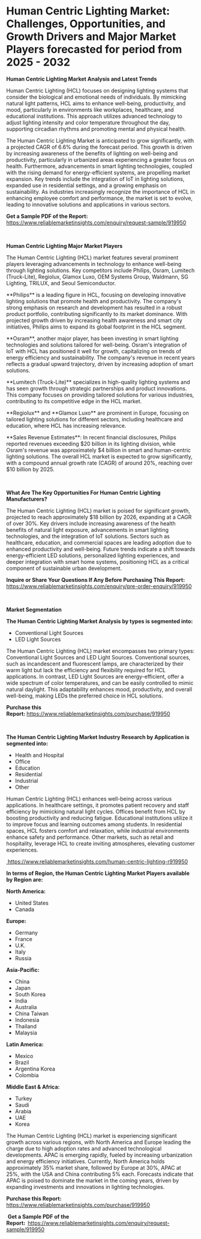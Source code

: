 <p><h1>Human Centric Lighting Market: Challenges, Opportunities, and Growth Drivers and Major Market Players forecasted for period from 2025 - 2032</h1></p><p><strong>Human Centric Lighting Market Analysis and Latest Trends</strong></p>
<p><p>Human Centric Lighting (HCL) focuses on designing lighting systems that consider the biological and emotional needs of individuals. By mimicking natural light patterns, HCL aims to enhance well-being, productivity, and mood, particularly in environments like workplaces, healthcare, and educational institutions. This approach utilizes advanced technology to adjust lighting intensity and color temperature throughout the day, supporting circadian rhythms and promoting mental and physical health.</p><p>The Human Centric Lighting Market is anticipated to grow significantly, with a projected CAGR of 6.6% during the forecast period. This growth is driven by increasing awareness of the benefits of lighting on well-being and productivity, particularly in urbanized areas experiencing a greater focus on health. Furthermore, advancements in smart lighting technologies, coupled with the rising demand for energy-efficient systems, are propelling market expansion. Key trends include the integration of IoT in lighting solutions, expanded use in residential settings, and a growing emphasis on sustainability. As industries increasingly recognize the importance of HCL in enhancing employee comfort and performance, the market is set to evolve, leading to innovative solutions and applications in various sectors.</p></p>
<p><strong>Get a Sample PDF of the Report:&nbsp;</strong> <a href="https://www.reliablemarketinsights.com/enquiry/request-sample/919950?utm_campaign=3275&utm_medium=2&utm_source=Github&utm_content=ia&utm_term=18042025&utm_id=human-centric-lighting">https://www.reliablemarketinsights.com/enquiry/request-sample/919950</a></p>
<p>&nbsp;</p>
<p><strong>Human Centric Lighting Major Market Players</strong></p>
<p><p>The Human Centric Lighting (HCL) market features several prominent players leveraging advancements in technology to enhance well-being through lighting solutions. Key competitors include Philips, Osram, Lumitech (Truck-Lite), Regiolux, Glamox Luxo, OEM Systems Group, Waldmann, SG Lighting, TRILUX, and Seoul Semiconductor.</p><p>**Philips** is a leading figure in HCL, focusing on developing innovative lighting solutions that promote health and productivity. The company's strong emphasis on research and development has resulted in a robust product portfolio, contributing significantly to its market dominance. With projected growth driven by increasing health awareness and smart city initiatives, Philips aims to expand its global footprint in the HCL segment.</p><p>**Osram**, another major player, has been investing in smart lighting technologies and solutions tailored for well-being. Osram's integration of IoT with HCL has positioned it well for growth, capitalizing on trends of energy efficiency and sustainability. The company's revenue in recent years reflects a gradual upward trajectory, driven by increasing adoption of smart solutions.</p><p>**Lumitech (Truck-Lite)** specializes in high-quality lighting systems and has seen growth through strategic partnerships and product innovations. This company focuses on providing tailored solutions for various industries, contributing to its competitive edge in the HCL market.</p><p>**Regiolux** and **Glamox Luxo** are prominent in Europe, focusing on tailored lighting solutions for different sectors, including healthcare and education, where HCL has increasing relevance.</p><p>**Sales Revenue Estimates**: In recent financial disclosures, Philips reported revenues exceeding $20 billion in its lighting division, while Osram's revenue was approximately $4 billion in smart and human-centric lighting solutions. The overall HCL market is expected to grow significantly, with a compound annual growth rate (CAGR) of around 20%, reaching over $10 billion by 2025.</p></p>
<p>&nbsp;</p>
<p><strong>What Are The Key Opportunities For Human Centric Lighting Manufacturers?</strong></p>
<p><p>The Human Centric Lighting (HCL) market is poised for significant growth, projected to reach approximately $18 billion by 2026, expanding at a CAGR of over 30%. Key drivers include increasing awareness of the health benefits of natural light exposure, advancements in smart lighting technologies, and the integration of IoT solutions. Sectors such as healthcare, education, and commercial spaces are leading adoption due to enhanced productivity and well-being. Future trends indicate a shift towards energy-efficient LED solutions, personalized lighting experiences, and deeper integration with smart home systems, positioning HCL as a critical component of sustainable urban development.</p></p>
<p><strong>Inquire or Share Your Questions If Any Before Purchasing This Report:</strong> <a href="https://www.reliablemarketinsights.com/enquiry/pre-order-enquiry/919950?utm_campaign=3275&utm_medium=2&utm_source=Github&utm_content=ia&utm_term=18042025&utm_id=human-centric-lighting">https://www.reliablemarketinsights.com/enquiry/pre-order-enquiry/919950</a></p>
<p>&nbsp;</p>
<p><strong>Market Segmentation</strong></p>
<p><strong>The Human Centric Lighting Market Analysis by types is segmented into:</strong></p>
<p><ul><li>Conventional Light Sources</li><li>LED Light Sources</li></ul></p>
<p><p>The Human Centric Lighting (HCL) market encompasses two primary types: Conventional Light Sources and LED Light Sources. Conventional sources, such as incandescent and fluorescent lamps, are characterized by their warm light but lack the efficiency and flexibility required for HCL applications. In contrast, LED Light Sources are energy-efficient, offer a wide spectrum of color temperatures, and can be easily controlled to mimic natural daylight. This adaptability enhances mood, productivity, and overall well-being, making LEDs the preferred choice in HCL solutions.</p></p>
<p><strong>Purchase this Report:&nbsp;</strong><a href="https://www.reliablemarketinsights.com/purchase/919950?utm_campaign=3275&utm_medium=2&utm_source=Github&utm_content=ia&utm_term=18042025&utm_id=human-centric-lighting">https://www.reliablemarketinsights.com/purchase/919950</a></p>
<p>&nbsp;</p>
<p><strong>The Human Centric Lighting Market Industry Research by Application is segmented into:</strong></p>
<p><ul><li>Health and Hospital</li><li>Office</li><li>Education</li><li>Residential</li><li>Industrial</li><li>Other</li></ul></p>
<p><p>Human Centric Lighting (HCL) enhances well-being across various applications. In healthcare settings, it promotes patient recovery and staff efficiency by mimicking natural light cycles. Offices benefit from HCL by boosting productivity and reducing fatigue. Educational institutions utilize it to improve focus and learning outcomes among students. In residential spaces, HCL fosters comfort and relaxation, while industrial environments enhance safety and performance. Other markets, such as retail and hospitality, leverage HCL to create inviting atmospheres, elevating customer experiences.</p></p>
<p><a href="https://www.reliablemarketinsights.com/human-centric-lighting-r919950?utm_campaign=3275&utm_medium=2&utm_source=Github&utm_content=ia&utm_term=18042025&utm_id=human-centric-lighting">&nbsp;https://www.reliablemarketinsights.com/human-centric-lighting-r919950</a></p>
<p><strong>In terms of Region, the Human Centric Lighting Market Players available by Region are:</strong></p>
<p>
    <p> <strong> North America: </strong>
        <ul>
            <li>United States</li>
            <li>Canada</li>
        </ul>
        </p> 
    <p> <strong> Europe: </strong>
        <ul>
            <li>Germany</li>
            <li>France</li>
            <li>U.K.</li>
            <li>Italy</li>
            <li>Russia</li>
        </ul>
        </p> 
    <p> <strong> Asia-Pacific: </strong>
        <ul>
            <li>China</li>
            <li>Japan</li>
            <li>South Korea</li>
            <li>India</li>
            <li>Australia</li>
            <li>China Taiwan</li>
            <li>Indonesia</li>
            <li>Thailand</li>
            <li>Malaysia</li>
        </ul>
        </p> 
    <p> <strong> Latin America: </strong>
        <ul>
            <li>Mexico</li>
            <li>Brazil</li>
            <li>Argentina Korea</li>
            <li>Colombia</li>
        </ul>
        </p> 
    <p> <strong> Middle East & Africa: </strong>
        <ul>
            <li>Turkey</li>
            <li>Saudi</li>
            <li>Arabia</li>
            <li>UAE</li>
            <li>Korea</li>
        </ul>
    </p>
    </p>
<p><p>The Human Centric Lighting (HCL) market is experiencing significant growth across various regions, with North America and Europe leading the charge due to high adoption rates and advanced technological developments. APAC is emerging rapidly, fueled by increasing urbanization and energy efficiency initiatives. Currently, North America holds approximately 35% market share, followed by Europe at 30%, APAC at 25%, with the USA and China contributing 5% each. Forecasts indicate that APAC is poised to dominate the market in the coming years, driven by expanding investments and innovations in lighting technologies.</p></p>
<p><strong>Purchase this Report: </strong><a href="https://www.reliablemarketinsights.com/purchase/919950?utm_campaign=3275&utm_medium=2&utm_source=Github&utm_content=ia&utm_term=18042025&utm_id=human-centric-lighting">https://www.reliablemarketinsights.com/purchase/919950</a></p>
<p>&nbsp;<strong>Get a Sample PDF of the Report:&nbsp;&nbsp;</strong><a href="https://www.reliablemarketinsights.com/enquiry/request-sample/919950?utm_campaign=3275&utm_medium=2&utm_source=Github&utm_content=ia&utm_term=18042025&utm_id=human-centric-lighting">https://www.reliablemarketinsights.com/enquiry/request-sample/919950</a></p>
<p><strong></strong></p>
<p><p></p><p></p><p></p></p>